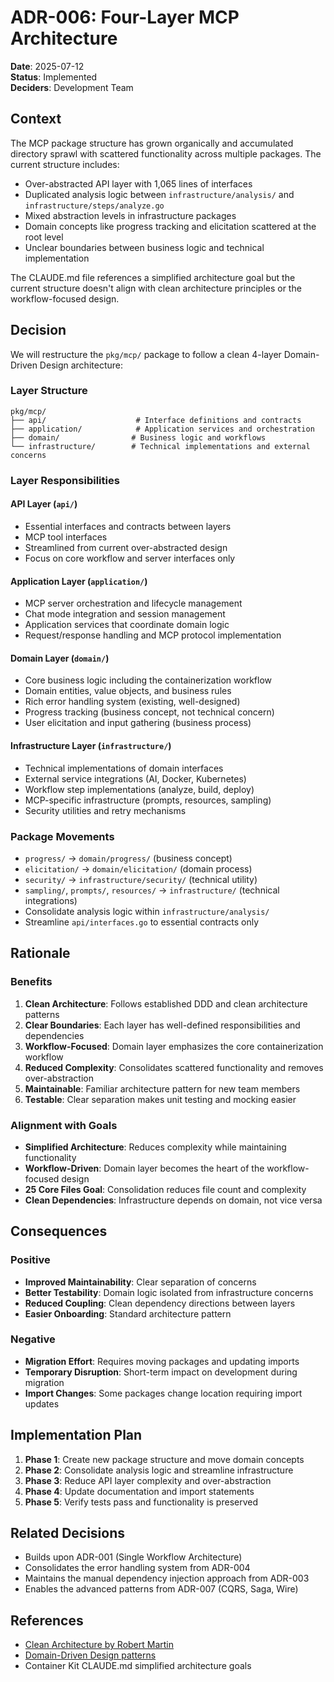 # ADR-006: Four-Layer MCP Architecture

**Date**: 2025-07-12  
**Status**: Implemented  
**Deciders**: Development Team  

## Context

The MCP package structure has grown organically and accumulated directory sprawl with scattered functionality across multiple packages. The current structure includes:

- Over-abstracted API layer with 1,065 lines of interfaces
- Duplicated analysis logic between `infrastructure/analysis/` and `infrastructure/steps/analyze.go`
- Mixed abstraction levels in infrastructure packages
- Domain concepts like progress tracking and elicitation scattered at the root level
- Unclear boundaries between business logic and technical implementation

The CLAUDE.md file references a simplified architecture goal but the current structure doesn't align with clean architecture principles or the workflow-focused design.

## Decision

We will restructure the `pkg/mcp/` package to follow a clean 4-layer Domain-Driven Design architecture:

### Layer Structure

```
pkg/mcp/
├── api/                    # Interface definitions and contracts
├── application/            # Application services and orchestration
├── domain/                # Business logic and workflows
└── infrastructure/        # Technical implementations and external concerns
```

### Layer Responsibilities

#### API Layer (`api/`)
- Essential interfaces and contracts between layers
- MCP tool interfaces
- Streamlined from current over-abstracted design
- Focus on core workflow and server interfaces only

#### Application Layer (`application/`)
- MCP server orchestration and lifecycle management
- Chat mode integration and session management
- Application services that coordinate domain logic
- Request/response handling and MCP protocol implementation

#### Domain Layer (`domain/`)
- Core business logic including the containerization workflow
- Domain entities, value objects, and business rules
- Rich error handling system (existing, well-designed)
- Progress tracking (business concept, not technical concern)
- User elicitation and input gathering (business process)

#### Infrastructure Layer (`infrastructure/`)
- Technical implementations of domain interfaces
- External service integrations (AI, Docker, Kubernetes)
- Workflow step implementations (analyze, build, deploy)
- MCP-specific infrastructure (prompts, resources, sampling)
- Security utilities and retry mechanisms

### Package Movements

- `progress/` → `domain/progress/` (business concept)
- `elicitation/` → `domain/elicitation/` (domain process)
- `security/` → `infrastructure/security/` (technical utility)
- `sampling/`, `prompts/`, `resources/` → `infrastructure/` (technical integrations)
- Consolidate analysis logic within `infrastructure/analysis/`
- Streamline `api/interfaces.go` to essential contracts only

## Rationale

### Benefits

1. **Clean Architecture**: Follows established DDD and clean architecture patterns
2. **Clear Boundaries**: Each layer has well-defined responsibilities and dependencies
3. **Workflow-Focused**: Domain layer emphasizes the core containerization workflow
4. **Reduced Complexity**: Consolidates scattered functionality and removes over-abstraction
5. **Maintainable**: Familiar architecture pattern for new team members
6. **Testable**: Clear separation makes unit testing and mocking easier

### Alignment with Goals

- **Simplified Architecture**: Reduces complexity while maintaining functionality
- **Workflow-Driven**: Domain layer becomes the heart of the workflow-focused design
- **25 Core Files Goal**: Consolidation reduces file count and complexity
- **Clean Dependencies**: Infrastructure depends on domain, not vice versa

## Consequences

### Positive

- **Improved Maintainability**: Clear separation of concerns
- **Better Testability**: Domain logic isolated from infrastructure concerns
- **Reduced Coupling**: Clean dependency directions between layers
- **Easier Onboarding**: Standard architecture pattern

### Negative

- **Migration Effort**: Requires moving packages and updating imports
- **Temporary Disruption**: Short-term impact on development during migration
- **Import Changes**: Some packages change location requiring import updates

## Implementation Plan

1. **Phase 1**: Create new package structure and move domain concepts
2. **Phase 2**: Consolidate analysis logic and streamline infrastructure
3. **Phase 3**: Reduce API layer complexity and over-abstraction
4. **Phase 4**: Update documentation and import statements
5. **Phase 5**: Verify tests pass and functionality is preserved

## Related Decisions

- Builds upon ADR-001 (Single Workflow Architecture)
- Consolidates the error handling system from ADR-004
- Maintains the manual dependency injection approach from ADR-003
- Enables the advanced patterns from ADR-007 (CQRS, Saga, Wire)

## References

- [Clean Architecture by Robert Martin](https://blog.cleancoder.com/uncle-bob/2012/08/13/the-clean-architecture.html)
- [Domain-Driven Design patterns](https://martinfowler.com/bliki/DomainDrivenDesign.html)
- Container Kit CLAUDE.md simplified architecture goals